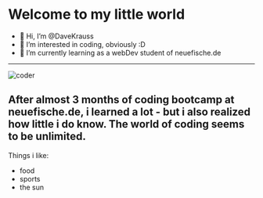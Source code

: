# Welcome to my little world

- 👋 Hi, I’m @DaveKrauss
- 👀 I’m interested in coding, obviously :D
- 🌱 I’m currently learning as a webDev student of neuefische.de
---

![coder](https://github.com/DaveKrauss/DaveKrauss/assets/139886649/05a647ee-c035-4871-86f4-0182fa9dc97d)

After almost 3 months of coding bootcamp at neuefische.de, i learned a lot - but i also realized how little i do know. The world of coding seems to be unlimited.
---
Things i like:
- food
- sports
- the sun


<!---
DaveKrauss/DaveKrauss is a ✨ special ✨ repository because its `README.md` (this file) appears on your GitHub profile.
You can click the Preview link to take a look at your changes.
--->
